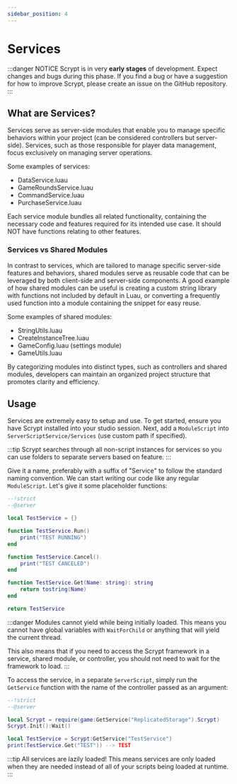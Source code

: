 ```yaml
---
sidebar_position: 4
---
```


# Services

:::danger NOTICE
Scrypt is in very **early stages** of development. Expect changes and bugs during this phase. If you find a bug or have a suggestion for how to improve Scrypt, please create an issue on the GitHub repository.
:::

## What are Services?
Services serve as server-side modules that enable you to manage specific behaviors within your project (can be considered controllers but server-side). Services, such as those responsible for player data management, focus exclusively on managing server operations.

Some examples of services:
* DataService.luau
* GameRoundsService.luau
* CommandService.luau
* PurchaseService.luau

Each service module bundles all related functionality, containing the necessary code and features required for its intended use case. It should NOT have functions relating to other features.

### Services vs Shared Modules
In contrast to services, which are tailored to manage specific server-side features and behaviors, shared modules serve as reusable code that can be leveraged by both client-side and server-side components. A good example of how shared modules can be useful is creating a custom string library with functions not included by default in Luau, or converting a frequently used function into a module containing the snippet for easy reuse.

Some examples of shared modules:
* StringUtils.luau
* CreateInstanceTree.luau
* GameConfig.luau (settings module)
* GameUtils.luau

By categorizing modules into distinct types, such as controllers and shared modules, developers can maintain an organized project structure that promotes clarity and efficiency.

## Usage
Services are extremely easy to setup and use. To get started, ensure you have Scrypt installed into your studio session. Next, add a `ModuleScript` into `ServerScriptService/Services` (use custom path if specified). 

:::tip
Scrypt searches through all non-script instances for services so you can use folders to separate servers based on feature.
:::

Give it a name, preferably with a suffix of "Service" to follow the standard naming convention. We can start writing our code like any regular `ModuleScript`. Let's give it some placeholder functions:

```lua
--!strict
--@server

local TestService = {}

function TestService.Run()
	print("TEST RUNNING")
end

function TestService.Cancel()
	print("TEST CANCELED")
end

function TestService.Get(Name: string): string
	return tostring(Name)
end

return TestService
```

:::danger
Modules cannot yield while being initially loaded. This means you cannot have global variables with `WaitForChild` or anything that will yield the current thread.

This also means that if you need to access the Scrypt framework in a service, shared module, or controller, you should not need to wait for the framework to load.
:::

To access the service, in a separate `ServerScript`, simply run the `GetService` function with the name of the controller passed as an argument:
```lua
--!strict
--@server

local Scrypt = require(game:GetService("ReplicatedStorage").Scrypt)
Scrypt.Init():Wait()

local TestService = Scrypt:GetService("TestService")
print(TestService.Get("TEST")) --> TEST
```
:::tip
All services are lazily loaded! This means services are only loaded when they are needed instead of all of your scripts being loaded at runtime.
:::
